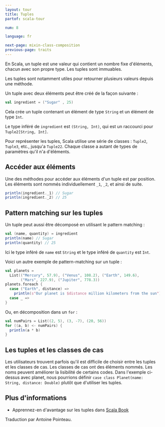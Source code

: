 ```yaml
---
layout: tour
title: Tuples
partof: scala-tour

num: 8

language: fr

next-page: mixin-class-composition
previous-page: traits
---
```


En Scala, un tuple est une valeur qui contient un nombre fixe d'éléments, chacun avec son propre type. Les tuples sont immuables.

Les tuples sont notamment utiles pour retourner plusieurs valeurs depuis une méthode.

Un tuple avec deux éléments peut être créé de la façon suivante :

```scala mdoc
val ingredient = ("Sugar" , 25)
```

Cela crée un tuple contenant un élément de type `String` et un élément de type `Int`.

Le type inféré de `ingredient` est `(String, Int)`, qui est un raccourci pour `Tuple2[String, Int]`.

Pour représenter les tuples, Scala utilise une série de classes : `Tuple2`, `Tuple3`, etc., jusqu'a `Tuple22`.
Chaque classe a autant de types de paramètres qu'il n'a d'éléments.

## Accéder aux éléments

Une des méthodes pour accéder aux éléments d'un tuple est par position. Les éléments sont nommés individuellement `_1`, `_2`, et ainsi de suite.

```scala mdoc
println(ingredient._1) // Sugar
println(ingredient._2) // 25
```

## Pattern matching sur les tuples

Un tuple peut aussi être décomposé en utilisant le pattern matching :

```scala mdoc
val (name, quantity) = ingredient
println(name) // Sugar
println(quantity) // 25
```

Ici le type inféré de `name` est `String` et le type inféré de `quantity` est `Int`.

Voici un autre exemple de pattern-matching sur un tuple :

```scala mdoc
val planets =
  List(("Mercury", 57.9), ("Venus", 108.2), ("Earth", 149.6),
       ("Mars", 227.9), ("Jupiter", 778.3))
planets.foreach {
  case ("Earth", distance) =>
    println(s"Our planet is $distance million kilometers from the sun")
  case _ =>
}
```

Ou, en décomposition dans un `for` :

```scala mdoc
val numPairs = List((2, 5), (3, -7), (20, 56))
for ((a, b) <- numPairs) {
  println(a * b)
}
```

## Les tuples et les classes de cas

Les utilisateurs trouvent parfois qu'il est difficile de choisir entre les tuples et les classes de cas. Les classes de cas ont des éléments nommés. Les noms peuvent améliorer la lisibilité de certains codes. Dans l'exemple ci-dessus avec planet, nous pourrions définir `case class Planet(name: String, distance: Double)` plutôt que d'utiliser les tuples.

## Plus d'informations

* Apprennez-en d'avantage sur les tuples dans [Scala Book](/overviews/scala-book/tuples.html)

Traduction par Antoine Pointeau.